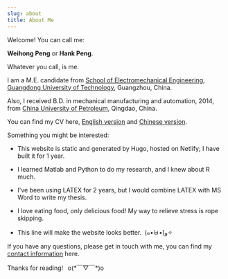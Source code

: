 ```yaml
---
slug: about
title: About Me
---
```

<!---
  <div style=float:right> <img
  src="https://raw.githubusercontent.com/HankPPeng/HankPeng.com/master/images/my_photo.jpg"
  height=324px width=240px > </div>
-->

Welcome! You can call me:

**Weihong Peng** or **Hank Peng**.

Whatever you call, is me.

I am a M.E. candidate from [School of Electromechanical Engineering](http://jdgcxy.gdut.edu.cn/), 
[Guangdong University of Technology](http://www.gdut.edu.cn/), Guangzhou, China.

Also, I received B.D. in mechanical manufacturing and automation, 2014, from [China University of Petroleum](http://www.upc.edu.cn/), Qingdao, China.

You can find my CV here, [English version]() 
and [Chinese version](https://raw.githubusercontent.com/HankPPeng/HankPeng.com/master/images/resume_zh.pdf).

Something you might be interested:

* This website is static and generated by Hugo, hosted on Netlify; I have built it for 1 year.

* I learned Matlab and Python to do my research, and I knew about R much.

* I've been using LATEX for 2 years, but I would combine LATEX with MS Word to write my thesis.

* I love eating food, only delicious food! My way to relieve stress is rope skipping.

* This line will make the website looks better.&ensp;(๑•̀ㅂ•́)و✧

If you have any questions, please get in touch with me, you can find my [contact information](https://hankpeng.netlify.com/contact/) here.

Thanks for reading!&ensp; o(\*￣▽￣*)o
